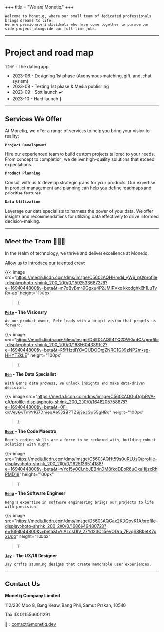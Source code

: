 +++
title = "We are Monetiq."
+++
```
Welcome to Monetiq, where our small team of dedicated professionals brings dreams to life.
We are passionate individuals who have come together to pursue our side project alongside our full-time jobs.
```



---

# Project and road map

`12NY` - The dating app

- 2023-06 - Designing 1st phase (Anonymous matching, gift, and, chat system)
- 2023-08 - Testing 1st phase & Media publishing
- 2023-09 - Soft launch 🛩️
- 2023-10 - Hard launch 🚀




---

## Services We Offer

At Monetiq, we offer a range of services to help you bring your vision to reality:

**`Project Development`**

Hire our experienced team to build custom projects tailored to your needs. From concept to completion, we deliver high-quality solutions that exceed expectations.

**`Product Planning`**

Consult with us to develop strategic plans for your products. Our expertise in product management and planning can help you define roadmaps and prioritize features.

**`Data Utilization`**

Leverage our data specialists to harness the power of your data. We offer insights and recommendations for utilizing data effectively to drive informed decision-making.




---

## Meet the Team 🧑‍🤝‍🧑

In the realm of technology, we thrive and deliver excellence at Monetiq.

Allow us to introduce our talented crew:

{{<
    image
    src="https://media.licdn.com/dms/image/C5603AQHHmdd_yW6_pQ/profile-displayphoto-shrink_200_200/0/1592533687376?e=1694044800&v=beta&t=m7qBvBmh9Ggxu4P2JMIPVxqIkkcdghk6h1LuTvRv-ao"
    height="100px"
>}}

**[`Pete`](https://www.linkedin.com/in/chanvit-s-292642198/) - The Visionary**

```As our product owner, Pete leads with a bright vision that propels us forward.```

{{<
    image
    src="https://media.licdn.com/dms/image/D4E03AQE4TQZOW0adGA/profile-displayphoto-shrink_200_200/0/1685604339102?e=1694044800&v=beta&t=R5fHztiIYOvQUDOOrgZNRC1G09zNP2mksg-HHYTZkLE"
    height="100px"
>}}

**[`Ben`](https://www.linkedin.com/in/nopdanai-dejvorakul/) - The Data Specialist**

```With Ben's data prowess, we unlock insights and make data-driven decisions.```

{{<
    image
    src="https://media.licdn.com/dms/image/C5603AQGuDglbRVA-cA/profile-displayphoto-shrink_200_200/0/1648205758878?e=1694044800&v=beta&t=OF-dxVey6wTmYrKi7OmeqAe562B7TZSj3eJGu55gHBc"
    height="100px"
>}}

**[`Beer`](https://www.linkedin.com/in/borrabeer/) - The Code Maestro**

```Beer's coding skills are a force to be reckoned with, building robust solutions with might.```

{{<
    image
    src="https://media.licdn.com/dms/image/C5603AQHt59sOuRLUsQ/profile-displayphoto-shrink_200_200/0/1625136514188?e=1694044800&v=beta&t=wYc15y0CLnbJEB4nDM8fkdDDoR6uOxaHijzxRhPMD18"
    height="100px"
>}}

**[`Heng`](https://www.linkedin.com/in/ramil-arthan-397349170/) - The Software Engineer**

```Heng's expertise in software engineering brings our projects to life with precision.```

{{<
    image
    src="https://media.licdn.com/dms/image/D5603AQGax2KDQovK1A/profile-displayphoto-shrink_200_200/0/1686649480728?e=1694044800&v=beta&t=VlALcsUIV_27Yd23Cb5eVODra_7FyqS8BDetK7p2Dgo"
    height="100px"
>}}

**[`Jay`](https://www.linkedin.com/in/thanapon-matikanon/) - The UX/UI Designer**

```Jay crafts stunning designs that create memorable user experiences.```




---

## Contact Us

**Monetiq Company Limited**

112/236 Moo 8, Bang Keaw,
Bang Phli, Samut Prakan, 10540

Tax ID: 0115566011291

📧 : [contact@monetiq.dev](mailto:contact@monetiq.dev)
